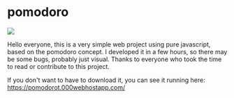 # pomodoro
![](/img/tomateIcon.ico)

Hello everyone, this is a very simple web project using pure javascript, based on the pomodoro concept. I developed it in a few hours, so there may be some bugs, probably just visual. 
Thanks to everyone who took the time to read or contribute to this project.

If you don't want to have to download it, you can see it running here: https://pomodorot.000webhostapp.com/
